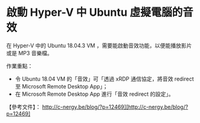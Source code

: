 # 啟動 Hyper-V 中 Ubuntu 虛擬電腦的音效

在 Hyper-V 中的 Ubuntu 18.04.3 VM ，需要能啟動音效功能，以便能播放影片或是 MP3 音樂檔。

作業重點：


- 令 Ubuntu 18.04 VM 的「音效」可「透過 xRDP 通信協定，將音效 redirect 至 Microsoft Remote Desktop App」；
- 在 Microsoft Remote Desktop App 進行「音效 redirect 的設定」。

【參考文件】： http://c-nergy.be/blog/?p=12469][http://c-nergy.be/blog/?p=12469] 



